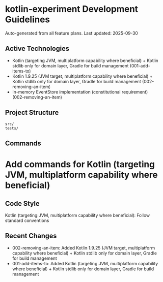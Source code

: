 # kotlin-experiment Development Guidelines

Auto-generated from all feature plans. Last updated: 2025-09-30

## Active Technologies
- Kotlin (targeting JVM, multiplatform capability where beneficial) + Kotlin stdlib only for domain layer, Gradle for build management (001-add-items-to)
- Kotlin 1.9.25 (JVM target, multiplatform capability where beneficial) + Kotlin stdlib only for domain layer, Gradle for build management (002-removing-an-item)
- In-memory EventStore implementation (constitutional requirement) (002-removing-an-item)

## Project Structure
```
src/
tests/
```

## Commands
# Add commands for Kotlin (targeting JVM, multiplatform capability where beneficial)

## Code Style
Kotlin (targeting JVM, multiplatform capability where beneficial): Follow standard conventions

## Recent Changes
- 002-removing-an-item: Added Kotlin 1.9.25 (JVM target, multiplatform capability where beneficial) + Kotlin stdlib only for domain layer, Gradle for build management
- 001-add-items-to: Added Kotlin (targeting JVM, multiplatform capability where beneficial) + Kotlin stdlib only for domain layer, Gradle for build management

<!-- MANUAL ADDITIONS START -->
<!-- MANUAL ADDITIONS END -->
